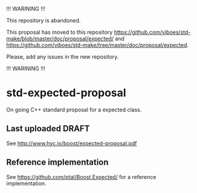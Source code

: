 !!! WARINING !!!

This repository is abandoned.

This proposal has moved to this repository https://github.com/viboes/std-make/blob/master/doc/proposal/expected/ and https://github.com/viboes/std-make/tree/master/doc/proposal/expected.

Please, add any issues in the new repository.

!!! WARINING !!!


std-expected-proposal
=====================

On going C++ standard proposal for a expected class.

Last uploaded DRAFT 
-------------------
See http://www.hyc.io/boost/expected-proposal.pdf

Reference implementation
------------------------
See https://github.com/ptal/Boost.Expected/ for a reference implementation.
